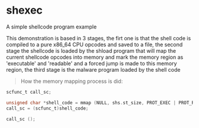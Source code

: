 # shexec

A simple shellcode program example

This demonstration is based in 3 stages, the firt one is that the shell code is compiled to a pure x86_64 CPU opcodes and saved to a file, the second stage the shellcode is loaded by the shload program that will map the current shellcode opcodes into memory and mark the memory region as 'executable' and 'readable' and a forced jump is made to this memory region, the third stage is the malware program loaded by the shell code

> How the memory mapping process is did:

```c
scfunc_t call_sc;

unsigned char *shell_code = mmap (NULL, shs.st_size, PROT_EXEC | PROT_READ, MAP_PRIVATE, fd, 0);
call_sc = (scfunc_t)shell_code;

call_sc ();
```
